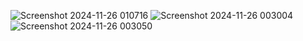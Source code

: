 ![Screenshot 2024-11-26 010716](https://github.com/user-attachments/assets/8ef2fa7a-c190-4207-a9e1-17510024a330)
![Screenshot 2024-11-26 003004](https://github.com/user-attachments/assets/67357eff-30b7-4ddb-91b7-6b79599efdc1)
![Screenshot 2024-11-26 003050](https://github.com/user-attachments/assets/3230be3d-45a7-43d0-a277-df9766b70f4a)
